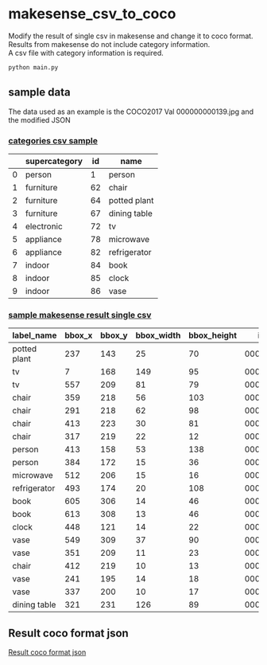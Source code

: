 # makesense_csv_to_coco

Modify the result of single csv in makesense and change it to coco format.  
Results from makesense do not include category information.  
A csv file with category information is required.  

```bash
python main.py
```


## sample data
The data used as an example is the COCO2017 Val 000000000139.jpg and the modified JSON

### [categories csv sample](coco_sample\annotations\categories.csv)

|  | supercategory | id | name |
|---|---|---|---|
| 0 | person | 1 | person |
| 1 | furniture | 62 | chair |
| 2 | furniture | 64 | potted plant |
| 3 | furniture | 67 | dining table |
| 4 | electronic | 72 | tv |
| 5 | appliance | 78 | microwave |
| 6 | appliance | 82 | refrigerator |
| 7 | indoor | 84 | book |
| 8 | indoor | 85 | clock |
| 9 | indoor | 86 | vase |

### [sample makesense result single csv](coco_sample\annotations\labels_my-project-name_2023-07-25-03-19-19.csv)

| label_name | bbox_x | bbox_y | bbox_width | bbox_height | image_name | image_width | image_height |
|---|---|---|---|---|---|---|---|
| potted plant | 237 | 143 | 25 | 70 | 000000000139.jpg | 640 | 426 |
| tv | 7 | 168 | 149 | 95 | 000000000139.jpg | 640 | 426 |
| tv | 557 | 209 | 81 | 79 | 000000000139.jpg | 640 | 426 |
| chair | 359 | 218 | 56 | 103 | 000000000139.jpg | 640 | 426 |
| chair | 291 | 218 | 62 | 98 | 000000000139.jpg | 640 | 426 |
| chair | 413 | 223 | 30 | 81 | 000000000139.jpg | 640 | 426 |
| chair | 317 | 219 | 22 | 12 | 000000000139.jpg | 640 | 426 |
| person | 413 | 158 | 53 | 138 | 000000000139.jpg | 640 | 426 |
| person | 384 | 172 | 15 | 36 | 000000000139.jpg | 640 | 426 |
| microwave | 512 | 206 | 15 | 16 | 000000000139.jpg | 640 | 426 |
| refrigerator | 493 | 174 | 20 | 108 | 000000000139.jpg | 640 | 426 |
| book | 605 | 306 | 14 | 46 | 000000000139.jpg | 640 | 426 |
| book | 613 | 308 | 13 | 46 | 000000000139.jpg | 640 | 426 |
| clock | 448 | 121 | 14 | 22 | 000000000139.jpg | 640 | 426 |
| vase | 549 | 309 | 37 | 90 | 000000000139.jpg | 640 | 426 |
| vase | 351 | 209 | 11 | 23 | 000000000139.jpg | 640 | 426 |
| chair | 412 | 219 | 10 | 13 | 000000000139.jpg | 640 | 426 |
| vase | 241 | 195 | 14 | 18 | 000000000139.jpg | 640 | 426 |
| vase | 337 | 200 | 10 | 17 | 000000000139.jpg | 640 | 426 |
| dining table | 321 | 231 | 126 | 89 | 000000000139.jpg | 640 | 426 |

## Result coco format json
[Result coco format json](coco_sample\annotations\annotation.json)
